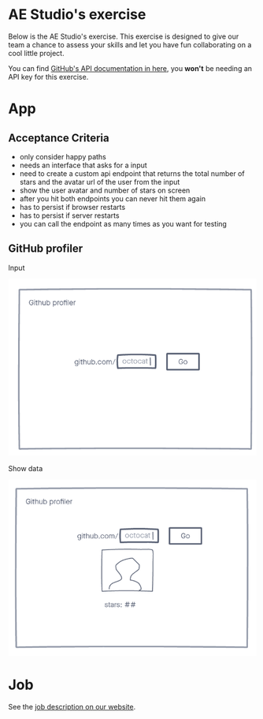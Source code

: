 # AE Studio's exercise

Below is the AE Studio's exercise. This exercise is designed to give our team a chance to assess your skills and let you have fun collaborating on a cool little project.

You can find [GitHub's API documentation in here](https://docs.github.com/en/rest), you **won't** be needing an API key for this exercise.

# App

## Acceptance Criteria

- only consider happy paths
- needs an interface that asks for a input
- need to create a custom api endpoint that returns the total number of stars and the avatar url of the user from the input
- show the user avatar and number of stars on screen
- after you hit both endpoints you can never hit them again
- has to persist if browser restarts
- has to persist if server restarts
- you can call the endpoint as many times as you want for testing

## GitHub profiler

Input

![](./docs/1.png)

Show data

![](./docs/2.png)

# Job

See the [job description on our website](https://ae.studio/join-us).
